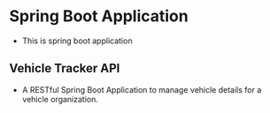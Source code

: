 # Spring Boot Application

- This is spring boot application

## Vehicle Tracker API
- A RESTful Spring Boot Application to manage vehicle details for a vehicle organization.

